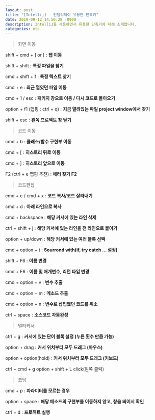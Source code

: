 ```yaml
---
layout: post
title: "[Intellij] - 인텔리제이 유용한 단축키"
date: 2019-09-12 14:50:28 -0900
description: IntelliJ를 사용하면서 유용한 단축키에 대해 소개합니다.
categories: etc
---
```


<blockquote>화면 이동</blockquote>

shift + cmd + ] or [ : **탭 이동**

shift + shift : **특정 파일을 찾기**

cmd +  shift +  f : **특정 텍스트 찾기**

cmd + e : **최근 열였던 파일 이동**

cmd + 1 / esc : **패키지 창으로 이동 / 다시 코드로 돌아오기**

option + f1 (맵핑 : ctrl + q) : **지금 열려있는 파일 project window에서 찾기**

shift + esc : **왼쪽 프로젝트 창 닫기**

<blockquote>코드 이동</blockquote>

cmd + b : **클래스/함수 구현부 이동**

cmd + [ : **히스토리 뒤로 이동**

cmd + ] : **히스토리 앞으로 이동**

F2 (ctrl + e 맵핑 추천) : **에러 찾기 F2**

<blockquote>코드편집</blockquote>

cmd + c / cmd + x : **코드 복사/코드 잘라내기**

cmd + d : **아래 라인으로 복사**

cmd + backspace : **해당 커서에 있는 라인 삭제**

ctrl + shift + j : **해당 커서에 있는 라인을 전 라인으로 붙이기**

option + up/down : **해당 커서에 있는 여러 블록 선택**

cmd + option + t : **Sourrond with(if, try catch ... 설정)**

shift + F6 : **이름 변경**

cmd + F6 : **이름 및 매개변수, 리턴 타입 변경**

cmd + option + v : **변수 추출**

cmd + option + m : **메소드 추출**

cmd + option + n : **변수로 삽입했던 코드를 취소**

ctrl + space : **소스코드 자동완성**

<blockquote>멀티커서</blockquote>

ctrl + g : **커서에 있는 단어 블록 설정 (누른 횟수 만큼 가능)**

option + drag : **커서 위치부터 모두 드래그 (마우스)**

option + option(hold) : **커서 위치부터 모두 드래그 (키보드)**

ctrl + cmd + g option + shift + L click(왼쪽 클릭)


<blockquote>코딩</blockquote>

cmd + p : **파라미터를 모르는 경우**

option + space : **해당 메소드의 구현부를 이동하지 않고, 창을 띄어서 확인**

ctrl + d : **프로젝트 실행**
